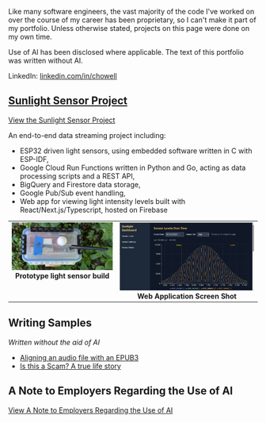 Like many software engineers, the vast majority of the code I've worked on over the course of my career has been proprietary, so I can't make it part of my portfolio.  Unless otherwise stated, projects on this page were done on my own time.

Use of AI has been disclosed where applicable.  The text of this portfolio was written without AI.

LinkedIn: [linkedin.com/in/chowell](https://linkedin.com/in/chowell)

## [Sunlight Sensor Project](sunlight-sensor/README.md)

[View the Sunlight Sensor Project](sunlight-sensor/README.md)

An end-to-end data streaming project including:

- ESP32 driven light sensors, using embedded software written in C with ESP-IDF, 
- Google Cloud Run Functions written in Python and Go, acting as data processing scripts and a REST API,
- BigQuery and Firestore data storage,
- Google Pub/Sub event handling,
- Web app for viewing light intensity levels built with React/Next.js/Typescript, hosted on Firebase

<table role="presentation" style="width:100%; border:none;">
  <tbody>
    <tr>
      <td style="text-align:center; vertical-align:top; border:none;">
        <img src="sunlight-sensor/images/sensor_3_proto_top.jpg" width="400" alt="A top-down view of a white, rectangular prototype enclosure for a light sensor. A small solar panel is visible on top."/>
        <br/>
        <strong>Prototype light sensor build</strong>
      </td>
      <td style="text-align:center; vertical-align:top; border:none;">
        <img src="sunlight-sensor/images/screenshot_sensor_levels_screen.png" width="550" alt="A screenshot of the Sunlight Sensor web application dashboard, showing a bar chart with sensor light levels."/>
        <br/>
        <strong>Web Application Screen Shot</strong>
      </td>
    </tr>
  </tbody>
</table>

## Writing Samples

*Written without the aid of AI*

- [Aligning an audio file with an EPUB3](writing/AligningEPUBs.md)
- [Is this a Scam?  A true life story](Writing/IsThisAScam.md)

## A Note to Employers Regarding the Use of AI

[View A Note to Employers Regarding the Use of AI](ANote.md)
